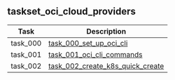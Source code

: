 ## taskset_oci_cloud_providers

| Task     | Description                                                          |
|----------|----------------------------------------------------------------------|
| task_000 | [task_000_set_up_oci_cli](task_000_set_up_oci_cli)                   |
| task_001 | [task_001_oci_cli_commands](task_001_oci_cli_commands)               |
| task_002 | [task_002_create_k8s_quick_create](task_002_create_k8s_quick_create) |

